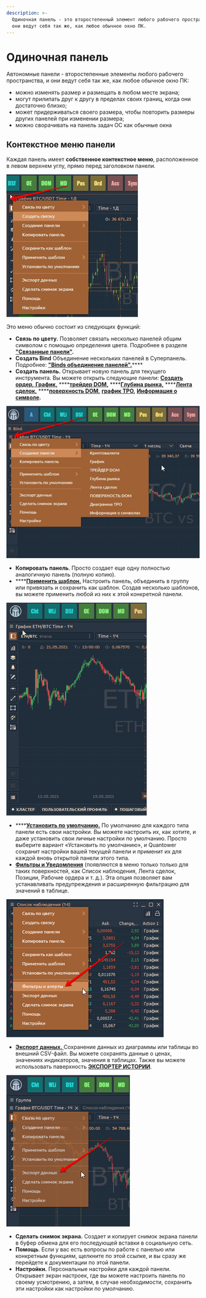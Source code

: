 ```yaml
---
description: >-
  Одиночная панель - это второстепенный элемент любого рабочего пространства, и
  они ведут себя так же, как любое обычное окно ПК.
---
```


# Одиночная панель

Автономные панели - второстепенные элементы любого рабочего пространства, и они ведут себя так же, как любое обычное окно ПК:

* можно изменять размер и размещать в любом месте экрана;
* могут прилипать друг к другу в пределах своих границ, когда они достаточно близко;
* может придерживаться своего размера, чтобы повторить размеры других панелей при изменении размера;
* можно сворачивать на панель задач ОС как обычные окна

## Контекстное меню панели

Каждая панель имеет **собственное контекстное меню**, расположенное в левом верхнем углу, прямо перед заголовком панели.

![](../.gitbook/assets/menyu.png)

Это меню обычно состоит из следующих функций:

* **Связь по цвету.** Позволяет связать несколько панелей общим символом с помощью определения цвета. Подробнее в разделе [**"Связанные панели"**](https://app.gitbook.com/@quantower/s/quantower-ru/~/drafts/-Ma7xTODeGYMgEpmiuQ-/general-settings/link-panels)**.**
* **Создать Bind** Объединение нескольких панелей в Суперпанель. Подробнее: [**"Binds объединение панелей".**](https://app.gitbook.com/@quantower/s/quantower-ru/~/drafts/-Ma8piLxj907L8bDjdQX/general-settings/binds)\*\*\*\*
* **Создать панель.** Открывает новую панель для текущего инструмента. Вы можете открыть следующие панели:  [**Создать ордер**](https://app.gitbook.com/@quantower/s/quantower-ru/~/drafts/-Ma80V15tvxILSGD6fGC/trading-panels/order-entry)**,**[ **График,**](https://app.gitbook.com/@quantower/s/quantower-ru/~/drafts/-Ma80V15tvxILSGD6fGC/analytics-panels/chart) ****[**трейдер DOM,**](https://app.gitbook.com/@quantower/s/quantower-ru/~/drafts/-Ma80V15tvxILSGD6fGC/trading-panels/dom-trader) ****[**Глубина рынка,**](https://app.gitbook.com/@quantower/s/quantower-ru/~/drafts/-Ma80V15tvxILSGD6fGC/trading-panels/market-depth) ****[**Лента сделок,**](https://app.gitbook.com/@quantower/s/quantower-ru/~/drafts/-Ma80V15tvxILSGD6fGC/analytics-panels/time-and-sales) ****[**поверхность DOM**](https://app.gitbook.com/@quantower/s/quantower-ru/~/drafts/-Ma80V15tvxILSGD6fGC/analytics-panels/dom-surface)**,** [**график TPO**](https://app.gitbook.com/@quantower/s/quantower-ru/~/drafts/-Ma8piLxj907L8bDjdQX/analytics-panels/tpo-chart)**,** [**Информация о символе**](https://app.gitbook.com/@quantower/s/quantower-ru/~/drafts/-Ma8piLxj907L8bDjdQX/analytics-panels/tpo-chart)**.**

![](../.gitbook/assets/menyu-paneli.png)

* **Копировать панель**. Просто создает еще одну полностью аналогичную панель \(полную копию\).
* \*\*\*\*[**Применить шаблон.**](https://app.gitbook.com/@quantower/s/quantower-ru/~/drafts/-Ma96l-5cKuNsF1kr68X/general-settings/templates) Настроить панель, объединить в группу или привязать и сохранить как шаблон. Создав несколько шаблонов, вы можете применить любой из них к этой конкретной панели.

![](../.gitbook/assets/smena-shablona1.gif)

* \*\*\*\*[**Установить по умолчанию.**](https://app.gitbook.com/@quantower/s/quantower-ru/~/drafts/-MaDSngnB6Chw3rN5tcw/general-settings/set-as-default)  По умолчанию для каждого типа панели есть свои настройки. Вы можете настроить их, как хотите, и даже установить свои личные настройки по умолчанию. Просто выберите вариант «Установить по умолчанию», и Quantower сохранит настройки вашей текущей панели и применит их для каждой вновь открытой панели этого типа.
* [**Фильтры и Уведомления**](https://app.gitbook.com/@quantower/s/quantower-ru/general-settings/setup-actions-and-advanced-filters) \(появляются в меню только только для таких поверхностей, как Список наблюдения, Лента сделок, Позиции, Рабочие ордера и т. д.\). Эта опция позволяет вам устанавливать предупреждения и расширенную фильтрацию для значений в таблице.

![](../.gitbook/assets/filtry-i-alerty.png)

* [**Экспорт данных.** ](https://app.gitbook.com/@quantower/s/quantower-ru/~/drafts/-MaDa7e9OreASp45gkVI/miscellaneous-panels/history-exporter#how-to-export-historical-data-via-other-panels)Сохранение данных из диаграммы или таблицы во внешний CSV-файл. Вы можете сохранять данные о ценах, значениях индикаторов, значения в таблицах. Также вы можете использовать паверхность [**ЭКСПОРТЕР ИСТОРИИ**](https://app.gitbook.com/@quantower/s/quantower-ru/~/drafts/-MaDa7e9OreASp45gkVI/miscellaneous-panels/history-exporter).

![](../.gitbook/assets/eksport-dannnykh.png)

* **Сделать снимок экрана.** Создает и копирует снимок экрана панели в буфер обмена для его последующей вставки в социальную сеть.
* **Помощь**. Если у вас есть вопросы по работе с панелью или конкретным функциям, щелкните по этой ссылке, и вы сразу же перейдете к документации по этой панели.
* **Настройки.** Персональные настройки для каждой панели. Открывает экран настроек, где вы можете настроить панель по своему усмотрению, а затем, в случае необходимости, сохранить эти настройки как настройки по умолчанию.


